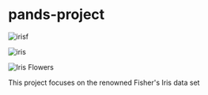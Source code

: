 # pands-project


![irisf](https://www.flickr.com/photos/105232750@N03/10901137955/)

![iris](https://live.staticflickr.com/4199/34183089324_9945e41abb_n.jpg)



![Iris Flowers](https://live.staticflickr.com/387/18749262238_59870d95bd_n.jpg)

This project focuses on the renowned Fisher's Iris data set 
